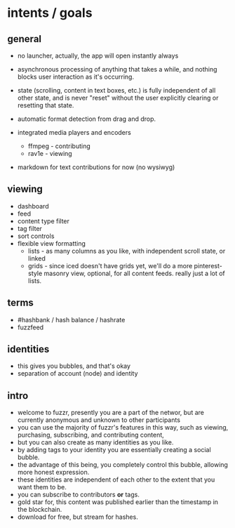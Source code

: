 # intents / goals

## general

- no launcher, actually, the app will open instantly always
- asynchronous processing of anything that takes a while, and nothing blocks user interaction as it's occurring.
- state (scrolling, content in text boxes, etc.) is fully independent of all other state, and is never "reset" without the user explicitly clearing or resetting that state.

- automatic format detection from drag and drop.
- integrated media players and encoders
  - ffmpeg - contributing
  - rav1e - viewing
- markdown for text contributions for now (no wysiwyg)

## viewing

- dashboard
- feed
- content type filter
- tag filter
- sort controls
- flexible view formatting
  - lists - as many columns as you like, with independent scroll state, or linked
  - grids - since iced doesn't have grids yet, we'll do a more pinterest-style masonry view, optional, for all content feeds. really just a lot of lists.

## terms

- #hashbank / hash balance / hashrate
- fuzzfeed

## identities

- this gives you bubbles, and that's okay
- separation of account (node) and identity

## intro

- welcome to fuzzr, presently you are a part of the networ, but are currently anonymous and unknown to other participants
- you can use the majority of fuzzr's features in this way, such as viewing, purchasing, subscribing, and contributing content,
- but you can also create as many identities as you like.
- by adding tags to your identity you are essentially creating a social bubble.
- the advantage of this being, you completely control this bubble, allowing more honest expression.
- these identities are independent of each other to the extent that you want them to be.
- you can subscribe to contributors **or** tags.
- gold star for, this content was published earlier than the timestamp in the blockchain.
- download for free, but stream for hashes.
